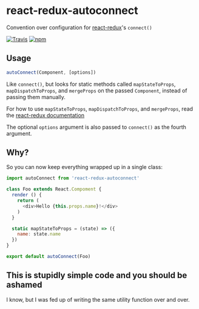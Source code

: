 # react-redux-autoconnect

Convention over configuration for [react-redux](https://github.com/reactjs/react-redux)'s `connect()`

[![Travis](https://img.shields.io/travis/sargant/react-redux-autoconnect.svg?style=flat-square)](https://travis-ci.org/sargant/react-redux-autoconnect)
[![npm](https://img.shields.io/npm/v/react-redux-autoconnect.svg?style=flat-square)](https://www.npmjs.com/package/react-redux-autoconnect)

## Usage

```javascript
autoConnect(Component, [options])
```

Like `connect()`, but looks for static methods called `mapStateToProps`,
`mapDispatchToProps`, and `mergeProps` on the passed `Component`, instead of
passing them manually.

For how to use `mapStateToProps`, `mapDispatchToProps`, and `mergeProps`, read
the [react-redux documentation](https://github.com/reactjs/react-redux/blob/master/docs/api.md#connectmapstatetoprops-mapdispatchtoprops-mergeprops-options)

The optional `options` argument is also passed to `connect()` as the fourth argument.

## Why?

So you can now keep everything wrapped up in a single class:

```javascript
import autoConnect from 'react-redux-autoconnect'

class Foo extends React.Compoment {
  render () {
    return (
      <div>Hello {this.props.name}!</div>
    )
  }

  static mapStateToProps = (state) => ({
    name: state.name
  })
}

export default autoConnect(Foo)
```

## This is stupidly simple code and you should be ashamed

I know, but I was fed up of writing the same utility function over and over.
